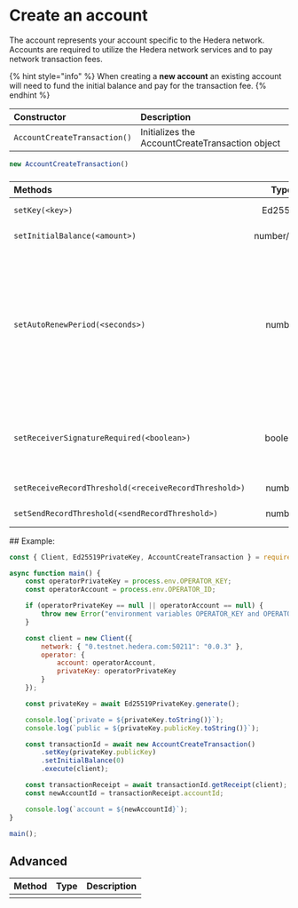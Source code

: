 # Create an account

The account represents your account specific to the Hedera network. Accounts are required to utilize the Hedera network services and to pay network transaction fees. 

{% hint style="info" %}
When creating a **new account** an existing account will need to fund the initial balance and pay for the transaction fee.
{% endhint %}

| Constructor | Description |
| :--- | :--- |
| `AccountCreateTransaction()` | Initializes the AccountCreateTransaction object |

```javascript
new AccountCreateTransaction()

```

### 

<table>
  <thead>
    <tr>
      <th style="text-align:left">Methods</th>
      <th style="text-align:center">Type</th>
      <th style="text-align:left">Description</th>
    </tr>
  </thead>
  <tbody>
    <tr>
      <td style="text-align:left"><code>setKey(&lt;key&gt;)</code>
      </td>
      <td style="text-align:center">Ed25519</td>
      <td style="text-align:left">The public key generated for the new account.</td>
    </tr>
    <tr>
      <td style="text-align:left"><code>setInitialBalance(&lt;amount&gt;)</code>
      </td>
      <td style="text-align:center">number/Hbar</td>
      <td style="text-align:left">The initial balance for the account in tinybars</td>
    </tr>
    <tr>
      <td style="text-align:left"><code>setAutoRenewPeriod(&lt;seconds&gt;)</code>
      </td>
      <td style="text-align:center">number</td>
      <td style="text-align:left">
        <p>The period of time in which the account will auto-renew in seconds. The
          account is charged tinybars for every auto-renew period. Duration type
          is in seconds. For example, one hour would result in the input value of
          3,600 seconds.NOTE: This is fixed to approximately 3 months (7890000 seconds).
          Any other value will return the following error: AUTORENEW_DURATION_NOT_IN_RANGE.</p>
        <p><em>default: 2,592,000 seconds</em>
        </p>
      </td>
    </tr>
    <tr>
      <td style="text-align:left"><code>setReceiverSignatureRequired(&lt;boolean&gt;)</code>
      </td>
      <td style="text-align:center">boolean</td>
      <td style="text-align:left">
        <p>If true, all the account keys must sign any transaction depositing into
          this account (in addition to all withdrawals)</p>
        <p><em>default: false</em>
        </p>
      </td>
    </tr>
    <tr>
      <td style="text-align:left"><code>setReceiveRecordThreshold(&lt;receiveRecordThreshold&gt;)</code>
      </td>
      <td style="text-align:center">number</td>
      <td style="text-align:left">Creates a record for any transaction that deposits more than x value of
        tinybars.</td>
    </tr>
    <tr>
      <td style="text-align:left"><code>setSendRecordThreshold(&lt;sendRecordThreshold&gt;)</code>
      </td>
      <td style="text-align:center">number</td>
      <td style="text-align:left">Creates a record for any transaction that withdraws more than x value
        of tinybars.</td>
    </tr>
  </tbody>
</table>## Example:

```javascript
const { Client, Ed25519PrivateKey, AccountCreateTransaction } = require("@hashgraph/sdk");

async function main() {
    const operatorPrivateKey = process.env.OPERATOR_KEY;
    const operatorAccount = process.env.OPERATOR_ID;

    if (operatorPrivateKey == null || operatorAccount == null) {
        throw new Error("environment variables OPERATOR_KEY and OPERATOR_ID must be present");
    }

    const client = new Client({
        network: { "0.testnet.hedera.com:50211": "0.0.3" },
        operator: {
            account: operatorAccount,
            privateKey: operatorPrivateKey
        }
    });

    const privateKey = await Ed25519PrivateKey.generate();

    console.log(`private = ${privateKey.toString()}`);
    console.log(`public = ${privateKey.publicKey.toString()}`);

    const transactionId = await new AccountCreateTransaction()
        .setKey(privateKey.publicKey)
        .setInitialBalance(0)
        .execute(client);

    const transactionReceipt = await transactionId.getReceipt(client);
    const newAccountId = transactionReceipt.accountId;

    console.log(`account = ${newAccountId}`);
}

main();
```

## Advanced

| Method | Type | Description |
| :--- | :--- | :--- |
|  |  |  |

